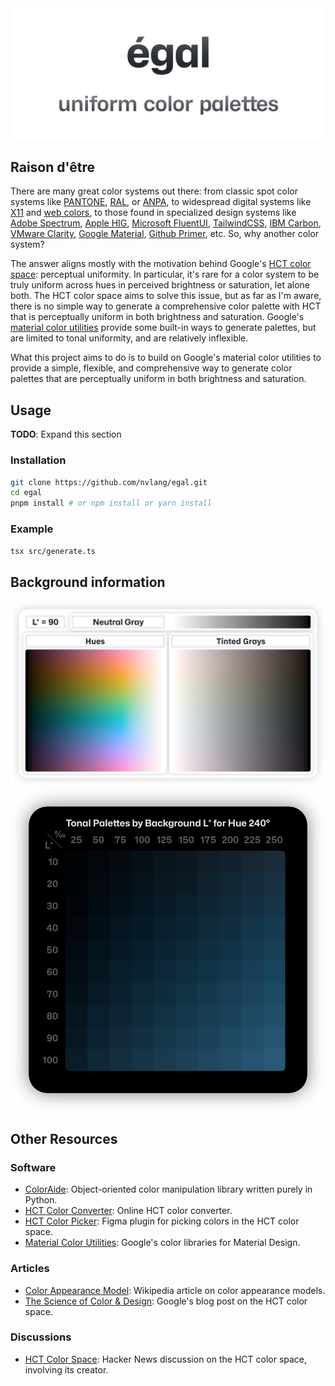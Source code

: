 <picture>
  <source media="(prefers-color-scheme: dark)" srcset="assets/graphics/egal-dark.svg">
  <source media="(prefers-color-scheme: light)" srcset="assets/graphics/egal-light.svg">
  <img alt="Shows an illustrated sun in light mode and a moon with stars in dark mode." src="assets/graphics/egal-light.svg">
</picture>

## Raison d'être

There are many great color systems out there: from classic spot color systems like [PANTONE](https://en.wikipedia.org/wiki/Pantone), [RAL](https://en.wikipedia.org/wiki/RAL_colour_standard), or [ANPA](https://en.wikipedia.org/w/index.php?title=Spot_color&oldid=1180172085#Classification), to widespread digital systems like [X11](https://en.wikipedia.org/wiki/X11_color_names) and [web colors](https://en.wikipedia.org/wiki/Web_colors), to those found in specialized design systems like [Adobe Spectrum](https://spectrum.adobe.com/page/color-palette/), [Apple HIG](https://developer.apple.com/design/human-interface-guidelines/color), [Microsoft FluentUI](https://developer.microsoft.com/en-us/fluentui#/styles/web/colors/theme-slots), [TailwindCSS](https://tailwindcss.com/docs/customizing-colors), [IBM Carbon](https://carbondesignsystem.com/guidelines/color/tokens), [VMware Clarity](https://clarity.design/documentation/color), [Google Material](https://m3.material.io/styles/color/the-color-system/tokens), [Github Primer](https://primer.style/foundations/color), etc. So, why another color system?

The answer aligns mostly with the motivation behind Google's [HCT color space](https://material.io/blog/science-of-color-design): perceptual uniformity. In particular, it's rare for a color system to be truly uniform across hues in perceived brightness or saturation, let alone both. The HCT color space aims to solve this issue, but as far as I'm aware, there is no simple way to generate a comprehensive color palette with HCT that is perceptually uniform in both brightness and saturation. Google's [material color utilities](https://github.com/material-foundation/material-color-utilities) provide some built-in ways to generate palettes, but are limited to tonal uniformity, and are relatively inflexible.

What this project aims to do is to build on Google's material color utilities to provide a simple, flexible, and comprehensive way to generate color palettes that are perceptually uniform in both brightness and saturation.

## Usage

**TODO**: Expand this section

### Installation

```bash
git clone https://github.com/nvlang/egal.git
cd egal
pnpm install # or npm install or yarn install
```

### Example

```bash
tsx src/generate.ts
```

## Background information

<picture>
  <source media="(prefers-color-scheme: dark)" srcset="assets/graphics/egal-palettes-dark.png">
  <source media="(prefers-color-scheme: light)" srcset="assets/graphics/egal-palettes-light.png">
  <img alt="Shows an illustrated sun in light mode and a moon with stars in dark mode." src="assets/graphics/egal-palettes-light.svg">
</picture>

<!-- <picture>
  <img alt="Shows an illustrated sun in light mode and a moon with stars in dark mode." src="assets/graphics/egal-L*.svg">
</picture> -->

<picture>
  <img alt="Tonal palettes of 240° hue by ambient L*." src="assets/graphics/egal-tonal-palettes-by-L*.svg">
</picture>

## Other Resources

### Software

-   [ColorAide](https://github.com/facelessuser/coloraide): Object-oriented color manipulation library written purely in Python.
-   [HCT Color Converter](https://www.hct-color-converter.com): Online HCT color converter.
-   [HCT Color Picker](https://www.figma.com/community/plugin/1227923985322908257/hct-color-picker): Figma plugin for picking colors in the HCT color space.
-   [Material Color Utilities](https://github.com/material-foundation/material-color-utilities): Google's color libraries for Material Design.

### Articles

-   [Color Appearance Model](https://en.wikipedia.org/wiki/Color_appearance_model): Wikipedia article on color appearance models.
-   [The Science of Color & Design](https://material.io/blog/science-of-color-design): Google's blog post on the HCT color space.

### Discussions

-   [HCT Color Space](https://news.ycombinator.com/item?id=37308278): Hacker News discussion on the HCT color space, involving its creator.
